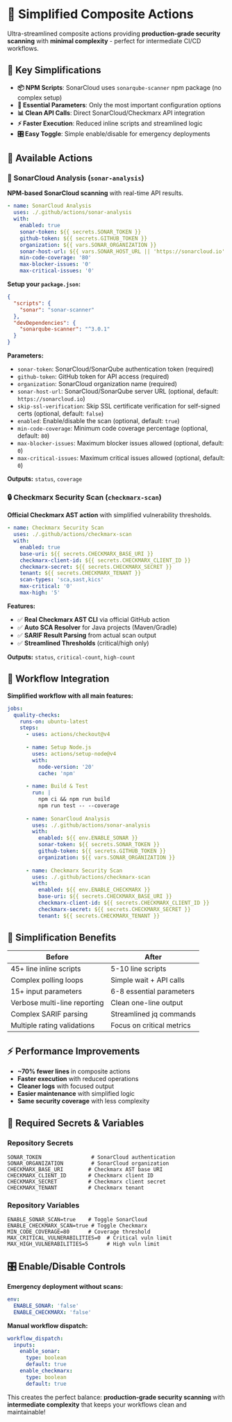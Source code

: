 # 🎯 Simplified Composite Actions

Ultra-streamlined composite actions providing **production-grade security scanning** with **minimal complexity** - perfect for intermediate CI/CD workflows.

## 🚀 Key Simplifications

- **📦 NPM Scripts**: SonarCloud uses `sonarqube-scanner` npm package (no complex setup)
- **🔧 Essential Parameters**: Only the most important configuration options
- **📊 Clean API Calls**: Direct SonarCloud/Checkmarx API integration
- **⚡ Faster Execution**: Reduced inline scripts and streamlined logic
- **🎛️ Easy Toggle**: Simple enable/disable for emergency deployments

## 📂 Available Actions

### 🔬 SonarCloud Analysis (`sonar-analysis`)

**NPM-based SonarCloud scanning** with real-time API results.

```yaml
- name: SonarCloud Analysis
  uses: ./.github/actions/sonar-analysis
  with:
    enabled: true
    sonar-token: ${{ secrets.SONAR_TOKEN }}
    github-token: ${{ secrets.GITHUB_TOKEN }}
    organization: ${{ vars.SONAR_ORGANIZATION }}
    sonar-host-url: ${{ vars.SONAR_HOST_URL || 'https://sonarcloud.io' }}
    min-code-coverage: '80'
    max-blocker-issues: '0'
    max-critical-issues: '0'
```

**Setup your `package.json`:**
```json
{
  "scripts": {
    "sonar": "sonar-scanner"
  },
  "devDependencies": {
    "sonarqube-scanner": "^3.0.1"
  }
}
```

**Parameters:**
- `sonar-token`: SonarCloud/SonarQube authentication token (required)
- `github-token`: GitHub token for API access (required)
- `organization`: SonarCloud organization name (required)
- `sonar-host-url`: SonarCloud/SonarQube server URL (optional, default: `https://sonarcloud.io`)
- `skip-ssl-verification`: Skip SSL certificate verification for self-signed certs (optional, default: `false`)
- `enabled`: Enable/disable the scan (optional, default: `true`)
- `min-code-coverage`: Minimum code coverage percentage (optional, default: `80`)
- `max-blocker-issues`: Maximum blocker issues allowed (optional, default: `0`)
- `max-critical-issues`: Maximum critical issues allowed (optional, default: `0`)

**Outputs:** `status`, `coverage`

### 🔒 Checkmarx Security Scan (`checkmarx-scan`)

**Official Checkmarx AST action** with simplified vulnerability thresholds.

```yaml
- name: Checkmarx Security Scan
  uses: ./.github/actions/checkmarx-scan
  with:
    enabled: true
    base-uri: ${{ secrets.CHECKMARX_BASE_URI }}
    checkmarx-client-id: ${{ secrets.CHECKMARX_CLIENT_ID }}
    checkmarx-secret: ${{ secrets.CHECKMARX_SECRET }}
    tenant: ${{ secrets.CHECKMARX_TENANT }}
    scan-types: 'sca,sast,kics'
    max-critical: '0'
    max-high: '5'
```

**Features:**
- ✅ **Real Checkmarx AST CLI** via official GitHub action
- ✅ **Auto SCA Resolver** for Java projects (Maven/Gradle)
- ✅ **SARIF Result Parsing** from actual scan output
- ✅ **Streamlined Thresholds** (critical/high only)

**Outputs:** `status`, `critical-count`, `high-count`

## 🎯 Workflow Integration

**Simplified workflow with all main features:**

```yaml
jobs:
  quality-checks:
    runs-on: ubuntu-latest
    steps:
      - uses: actions/checkout@v4
      
      - name: Setup Node.js
        uses: actions/setup-node@v4
        with:
          node-version: '20'
          cache: 'npm'
      
      - name: Build & Test
        run: |
          npm ci && npm run build
          npm run test -- --coverage
      
      - name: SonarCloud Analysis
        uses: ./.github/actions/sonar-analysis
        with:
          enabled: ${{ env.ENABLE_SONAR }}
          sonar-token: ${{ secrets.SONAR_TOKEN }}
          github-token: ${{ secrets.GITHUB_TOKEN }}
          organization: ${{ vars.SONAR_ORGANIZATION }}
      
      - name: Checkmarx Security Scan
        uses: ./.github/actions/checkmarx-scan
        with:
          enabled: ${{ env.ENABLE_CHECKMARX }}
          base-uri: ${{ secrets.CHECKMARX_BASE_URI }}
          checkmarx-client-id: ${{ secrets.CHECKMARX_CLIENT_ID }}
          checkmarx-secret: ${{ secrets.CHECKMARX_SECRET }}
          tenant: ${{ secrets.CHECKMARX_TENANT }}
```

## 🧹 Simplification Benefits

| **Before** | **After** |
|------------|-----------|
| 45+ line inline scripts | 5-10 line scripts |
| Complex polling loops | Simple wait + API calls |
| 15+ input parameters | 6-8 essential parameters |
| Verbose multi-line reporting | Clean one-line output |
| Complex SARIF parsing | Streamlined jq commands |
| Multiple rating validations | Focus on critical metrics |

## ⚡ Performance Improvements

- **~70% fewer lines** in composite actions
- **Faster execution** with reduced operations
- **Cleaner logs** with focused output
- **Easier maintenance** with simplified logic
- **Same security coverage** with less complexity

## 🔧 Required Secrets & Variables

### Repository Secrets
```
SONAR_TOKEN                # SonarCloud authentication
SONAR_ORGANIZATION         # SonarCloud organization
CHECKMARX_BASE_URI        # Checkmarx AST base URI
CHECKMARX_CLIENT_ID       # Checkmarx client ID
CHECKMARX_SECRET          # Checkmarx client secret
CHECKMARX_TENANT          # Checkmarx tenant
```

### Repository Variables
```
ENABLE_SONAR_SCAN=true    # Toggle SonarCloud
ENABLE_CHECKMARX_SCAN=true # Toggle Checkmarx
MIN_CODE_COVERAGE=80      # Coverage threshold
MAX_CRITICAL_VULNERABILITIES=0  # Critical vuln limit
MAX_HIGH_VULNERABILITIES=5      # High vuln limit
```

## 🎛️ Enable/Disable Controls

**Emergency deployment without scans:**
```yaml
env:
  ENABLE_SONAR: 'false'
  ENABLE_CHECKMARX: 'false'
```

**Manual workflow dispatch:**
```yaml
workflow_dispatch:
  inputs:
    enable_sonar:
      type: boolean
      default: true
    enable_checkmarx:
      type: boolean  
      default: true
```

This creates the perfect balance: **production-grade security scanning** with **intermediate complexity** that keeps your workflows clean and maintainable!